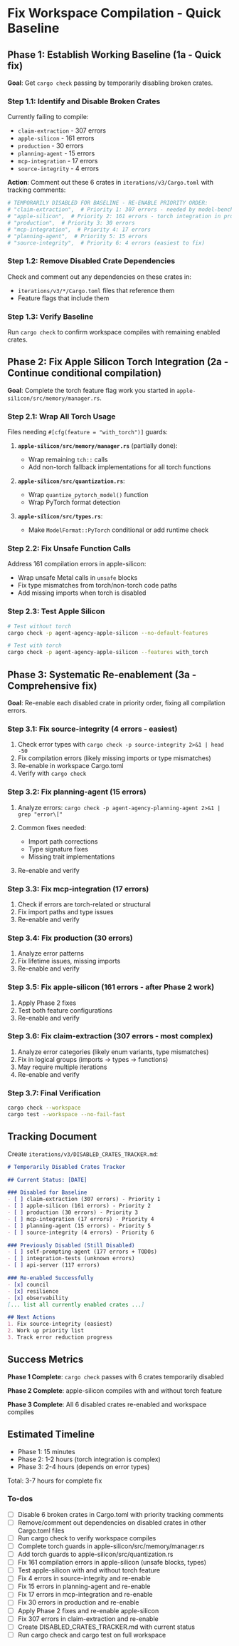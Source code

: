 <!-- 67bf117d-25d3-4406-a04b-e26b127d7302 c3932011-2e3e-4cf7-9f9d-bc728d6b4b69 -->
# Fix Workspace Compilation - Quick Baseline

## Phase 1: Establish Working Baseline (1a - Quick fix)

**Goal**: Get `cargo check` passing by temporarily disabling broken crates.

### Step 1.1: Identify and Disable Broken Crates

Currently failing to compile:

- `claim-extraction` - 307 errors
- `apple-silicon` - 161 errors  
- `production` - 30 errors
- `planning-agent` - 15 errors
- `mcp-integration` - 17 errors
- `source-integrity` - 4 errors

**Action**: Comment out these 6 crates in `iterations/v3/Cargo.toml` with tracking comments:

```toml
# TEMPORARILY DISABLED FOR BASELINE - RE-ENABLE PRIORITY ORDER:
# "claim-extraction",  # Priority 1: 307 errors - needed by model-benchmarking
# "apple-silicon",  # Priority 2: 161 errors - torch integration in progress
# "production",  # Priority 3: 30 errors
# "mcp-integration",  # Priority 4: 17 errors
# "planning-agent",  # Priority 5: 15 errors  
# "source-integrity",  # Priority 6: 4 errors (easiest to fix)
```

### Step 1.2: Remove Disabled Crate Dependencies

Check and comment out any dependencies on these crates in:

- `iterations/v3/*/Cargo.toml` files that reference them
- Feature flags that include them

### Step 1.3: Verify Baseline

Run `cargo check` to confirm workspace compiles with remaining enabled crates.

## Phase 2: Fix Apple Silicon Torch Integration (2a - Continue conditional compilation)

**Goal**: Complete the torch feature flag work you started in `apple-silicon/src/memory/manager.rs`.

### Step 2.1: Wrap All Torch Usage

Files needing `#[cfg(feature = "with_torch")]` guards:

1. **`apple-silicon/src/memory/manager.rs`** (partially done):

   - Wrap remaining `tch::` calls
   - Add non-torch fallback implementations for all torch functions

2. **`apple-silicon/src/quantization.rs`**:

   - Wrap `quantize_pytorch_model()` function
   - Wrap PyTorch format detection

3. **`apple-silicon/src/types.rs`**:

   - Make `ModelFormat::PyTorch` conditional or add runtime check

### Step 2.2: Fix Unsafe Function Calls

Address 161 compilation errors in apple-silicon:

- Wrap unsafe Metal calls in `unsafe` blocks
- Fix type mismatches from torch/non-torch code paths
- Add missing imports when torch is disabled

### Step 2.3: Test Apple Silicon

```bash
# Test without torch
cargo check -p agent-agency-apple-silicon --no-default-features

# Test with torch  
cargo check -p agent-agency-apple-silicon --features with_torch
```

## Phase 3: Systematic Re-enablement (3a - Comprehensive fix)

**Goal**: Re-enable each disabled crate in priority order, fixing all compilation errors.

### Step 3.1: Fix source-integrity (4 errors - easiest)

1. Check error types with `cargo check -p source-integrity 2>&1 | head -50`
2. Fix compilation errors (likely missing imports or type mismatches)
3. Re-enable in workspace Cargo.toml
4. Verify with `cargo check`

### Step 3.2: Fix planning-agent (15 errors)

1. Analyze errors: `cargo check -p agent-agency-planning-agent 2>&1 | grep "error\["`
2. Common fixes needed:

   - Import path corrections
   - Type signature fixes
   - Missing trait implementations

3. Re-enable and verify

### Step 3.3: Fix mcp-integration (17 errors)

1. Check if errors are torch-related or structural
2. Fix import paths and type issues
3. Re-enable and verify

### Step 3.4: Fix production (30 errors)

1. Analyze error patterns
2. Fix lifetime issues, missing imports
3. Re-enable and verify

### Step 3.5: Fix apple-silicon (161 errors - after Phase 2 work)

1. Apply Phase 2 fixes
2. Test both feature configurations
3. Re-enable and verify

### Step 3.6: Fix claim-extraction (307 errors - most complex)

1. Analyze error categories (likely enum variants, type mismatches)
2. Fix in logical groups (imports → types → functions)
3. May require multiple iterations
4. Re-enable and verify

### Step 3.7: Final Verification

```bash
cargo check --workspace
cargo test --workspace --no-fail-fast
```

## Tracking Document

Create `iterations/v3/DISABLED_CRATES_TRACKER.md`:

```markdown
# Temporarily Disabled Crates Tracker

## Current Status: [DATE]

### Disabled for Baseline
- [ ] claim-extraction (307 errors) - Priority 1
- [ ] apple-silicon (161 errors) - Priority 2  
- [ ] production (30 errors) - Priority 3
- [ ] mcp-integration (17 errors) - Priority 4
- [ ] planning-agent (15 errors) - Priority 5
- [ ] source-integrity (4 errors) - Priority 6

### Previously Disabled (Still Disabled)
- [ ] self-prompting-agent (177 errors + TODOs)
- [ ] integration-tests (unknown errors)
- [ ] api-server (117 errors)

### Re-enabled Successfully
- [x] council
- [x] resilience  
- [x] observability
[... list all currently enabled crates ...]

## Next Actions
1. Fix source-integrity (easiest)
2. Work up priority list
3. Track error reduction progress
```

## Success Metrics

**Phase 1 Complete**: `cargo check` passes with 6 crates temporarily disabled

**Phase 2 Complete**: apple-silicon compiles with and without torch feature

**Phase 3 Complete**: All 6 disabled crates re-enabled and workspace compiles

## Estimated Timeline

- Phase 1: 15 minutes
- Phase 2: 1-2 hours (torch integration is complex)
- Phase 3: 2-4 hours (depends on error types)

Total: 3-7 hours for complete fix

### To-dos

- [ ] Disable 6 broken crates in Cargo.toml with priority tracking comments
- [ ] Remove/comment out dependencies on disabled crates in other Cargo.toml files
- [ ] Run cargo check to verify workspace compiles
- [ ] Complete torch guards in apple-silicon/src/memory/manager.rs
- [ ] Add torch guards to apple-silicon/src/quantization.rs
- [ ] Fix 161 compilation errors in apple-silicon (unsafe blocks, types)
- [ ] Test apple-silicon with and without torch feature
- [ ] Fix 4 errors in source-integrity and re-enable
- [ ] Fix 15 errors in planning-agent and re-enable
- [ ] Fix 17 errors in mcp-integration and re-enable
- [ ] Fix 30 errors in production and re-enable
- [ ] Apply Phase 2 fixes and re-enable apple-silicon
- [ ] Fix 307 errors in claim-extraction and re-enable
- [ ] Create DISABLED_CRATES_TRACKER.md with current status
- [ ] Run cargo check and cargo test on full workspace